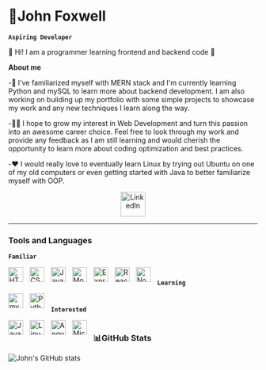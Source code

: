 # 🦊John Foxwell

**`Aspiring Developer`**

👋 Hi! I am a programmer learning frontend and backend code 👋

**About me**

-🌱 I've familiarized myself with MERN stack and I'm currently learning Python and mySQL to learn more about backend development. I am also working on building up my portfolio with some simple projects to showcase my work and any new techniques I learn along the way.

-👨‍💻 I hope to grow my interest in Web Development and turn this passion into an awesome career choice. Feel free to look through my work and provide any feedback as I am still learning and would cherish the opportunity to learn more about coding optimization and best practices.

-❤️ I would really love to eventually learn Linux by trying out Ubuntu on one of my old computers or even getting started with Java to better familiarize myself with OOP.

<p align="center">
  <a href="https://www.linkedin.com/in/john-foxwell-79b084157/">
    <img src="https://cdn.jsdelivr.net/gh/devicons/devicon/icons/linkedin/linkedin-original.svg" width ="50px" alt="LinkedIn" title="Check out my LinkedIn" /></a>

</p>

---

### Tools and Languages

**`Familiar`**

<img align="left" alt="HTML" title="HTML" width="30px" style="padding-right:10px;" src="https://cdn.jsdelivr.net/gh/devicons/devicon/icons/html5/html5-original.svg" />
<img align="left" alt="CSS" title="CSS" width="30px" style="padding-right:10px;" src="https://cdn.jsdelivr.net/gh/devicons/devicon/icons/css3/css3-original.svg" />
<img align="left" alt="JavaScript" title="JavaScript" width="30px" style="padding-right:10px;" src="https://cdn.jsdelivr.net/gh/devicons/devicon/icons/javascript/javascript-original.svg" />
<img align="left" alt="MongoDB" title="MongoDB" width="30px" style="padding-right:10px;" src="https://cdn.jsdelivr.net/gh/devicons/devicon/icons/mongodb/mongodb-original.svg" />
<img align="left" alt="ExpressJS" title="ExpressJS" width="30px" style="padding-right:10px;" src="https://cdn.jsdelivr.net/gh/devicons/devicon/icons/express/express-original.svg" />
<img align="left" alt="React" title="React" width="30px" style="padding-right:10px;" src="https://cdn.jsdelivr.net/gh/devicons/devicon/icons/react/react-original-wordmark.svg" />
<img align="left" alt="NodeJS" title="NodeJS" width="30px" style="padding-right:10px;" src="https://cdn.jsdelivr.net/gh/devicons/devicon/icons/nodejs/nodejs-original-wordmark.svg" />

#

**`Learning`**

<img align="left" alt="mySQL" title="mySQL" width="30px" style="padding-right:10px;" src="https://cdn.jsdelivr.net/gh/devicons/devicon/icons/mysql/mysql-original-wordmark.svg" />
<img align="left" alt="Python" title="Python" width="30px" style="padding-right:10px;" src="https://cdn.jsdelivr.net/gh/devicons/devicon/icons/python/python-plain.svg" />

#

**`Interested`**

<img align="left" alt="Java" title="Java" width="30px" style="padding-right:10px;" src="https://cdn.jsdelivr.net/gh/devicons/devicon/icons/java/java-original-wordmark.svg" />
<img align="left" alt="Linux" title="Linux" width="30px" style="padding-right:10px;" src="https://cdn.jsdelivr.net/gh/devicons/devicon/icons/linux/linux-original.svg" />
<img align="left" alt="AngularJS" title="AngularJS" width="30px" style="padding-right:10px;" src="https://cdn.jsdelivr.net/gh/devicons/devicon/icons/angularjs/angularjs-original.svg" />
<img align="left" alt="Microsoft dot-net" title="dot-net" width="30px" style="padding-right:10px;" src="https://cdn.jsdelivr.net/gh/devicons/devicon/icons/dot-net/dot-net-original.svg" />

#

### 📊GitHub Stats

![John's GitHub stats](https://github-readme-stats.vercel.app/api?username=johnfoxwell&show_icons=true&theme=dark)
<!--- ![GitHub Streak](https://streak-stats.demolab.com?user=johnfoxwell&theme=dark) --->

<!---
johnfoxwell/johnfoxwell is a ✨ special ✨ repository because its `README.md` (this file) appears on your GitHub profile.
You can click the Preview link to take a look at your changes.
--->
